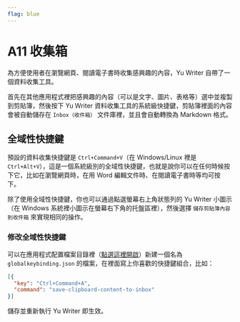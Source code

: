 ```yaml
---
flag: blue
---
```

# A11 收集箱

為方便使用者在瀏覽網頁、閱讀電子書時收集感興趣的內容，Yu Writer 自帶了一個資料收集工具。

首先在其他應用程式裡把感興趣的內容（可以是文字、圖片、表格等）選中並複製到剪貼簿，然後按下 Yu Writer 資料收集工具的系統級快捷鍵，剪貼簿裡面的內容會被自動儲存在 `Inbox（收件箱）` 文件庫裡，並且會自動轉換為 Markdown 格式。

## 全域性快捷鍵

預設的資料收集快捷鍵是 `Ctrl+Command+V`（在 Windows/Linux 裡是 `Ctrl+Alt+V`），這是一個系統級別的全域性快捷鍵，也就是說你可以在任何時候按下它，比如在瀏覽網頁時，在用 Word 編輯文件時、在閱讀電子書時等均可按下。

除了使用全域性快捷鍵，你也可以通過點選螢幕右上角狀態列的 Yu Writer 小圖示（在 Windows 系統裡小圖示在螢幕右下角的托盤區裡），然後選擇 `儲存剪貼簿內容到收件箱` 來實現相同的操作。

### 修改全域性快捷鍵

可以在應用程式配置檔案目錄裡（[點選這裡開啟]($command:reveal?${runtime.paths.config})）新建一個名為 `globalkeybinding.json` 的檔案，在裡面寫上你喜歡的快捷鍵組合，比如：

```json
[{
  "key": "Ctrl+Command+A",
  "command": "save-clipboard-content-to-inbox"
}]
```

儲存並重新執行 Yu Writer 即生效。